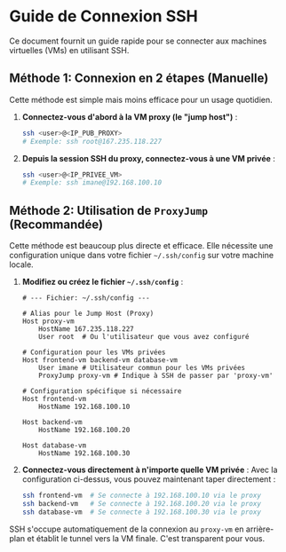 # Guide de Connexion SSH

Ce document fournit un guide rapide pour se connecter aux machines virtuelles (VMs) en utilisant SSH.

## Méthode 1: Connexion en 2 étapes (Manuelle)

Cette méthode est simple mais moins efficace pour un usage quotidien.

1.  **Connectez-vous d'abord à la VM proxy (le "jump host")** :
    ```bash
    ssh <user>@<IP_PUB_PROXY>
    # Exemple: ssh root@167.235.118.227
    ```

2.  **Depuis la session SSH du proxy, connectez-vous à une VM privée** :
    ```bash
    ssh <user>@<IP_PRIVEE_VM>
    # Exemple: ssh imane@192.168.100.10
    ```

## Méthode 2: Utilisation de `ProxyJump` (Recommandée)

Cette méthode est beaucoup plus directe et efficace. Elle nécessite une configuration unique dans votre fichier `~/.ssh/config` sur votre machine locale.

1.  **Modifiez ou créez le fichier `~/.ssh/config`** :
    ```
    # --- Fichier: ~/.ssh/config ---

    # Alias pour le Jump Host (Proxy)
    Host proxy-vm
        HostName 167.235.118.227
        User root  # Ou l'utilisateur que vous avez configuré

    # Configuration pour les VMs privées
    Host frontend-vm backend-vm database-vm
        User imane # Utilisateur commun pour les VMs privées
        ProxyJump proxy-vm # Indique à SSH de passer par 'proxy-vm'

    # Configuration spécifique si nécessaire
    Host frontend-vm
        HostName 192.168.100.10

    Host backend-vm
        HostName 192.168.100.20

    Host database-vm
        HostName 192.168.100.30
    ```

2.  **Connectez-vous directement à n'importe quelle VM privée** :
    Avec la configuration ci-dessus, vous pouvez maintenant taper directement :
    ```bash
    ssh frontend-vm  # Se connecte à 192.168.100.10 via le proxy
    ssh backend-vm   # Se connecte à 192.168.100.20 via le proxy
    ssh database-vm  # Se connecte à 192.168.100.30 via le proxy
    ```

SSH s'occupe automatiquement de la connexion au `proxy-vm` en arrière-plan et établit le tunnel vers la VM finale. C'est transparent pour vous. 